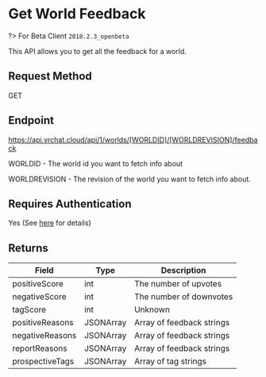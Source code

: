 # Get World Feedback

?> For Beta Client `2018.2.3_openbeta`

This API allows you to get all the feedback for a world.

## Request Method
GET

## Endpoint
https://api.vrchat.cloud/api/1/worlds/[WORLDID]/[WORLDREVISION]/feedback

WORLDID - The world id you want to fetch info about

WORLDREVISION - The revision of the world you want to fetch info about.

## Requires Authentication
Yes (See [here](/GettingStarted/QuickStart?id=authorization) for details)

## Returns

Field | Type | Description
------|------|------------
positiveScore | int | The number of upvotes
negativeScore | int | The number of downvotes
tagScore | int | Unknown
positiveReasons | JSONArray | Array of feedback strings
negativeReasons | JSONArray | Array of feedback strings
reportReasons | JSONArray | Array of feedback strings
prospectiveTags | JSONArray | Array of tag strings
